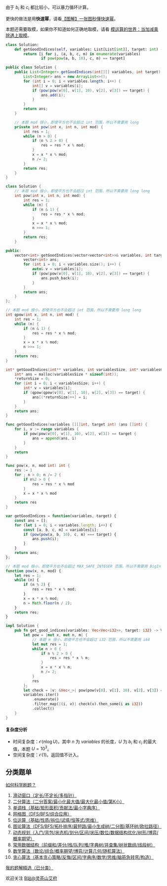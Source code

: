 由于 $b_i$ 和 $c_i$ 都比较小，可以暴力循环计算。

更快的做法是用**快速幂**，请看[【图解】一张图秒懂快速幂](https://leetcode.cn/problems/powx-n/solution/tu-jie-yi-zhang-tu-miao-dong-kuai-su-mi-ykp3i/)。

本题还需要取模，如果你不知道如何正确地取模，请看 [模运算的世界：当加减乘除遇上取模](https://leetcode.cn/circle/discuss/mDfnkW/)。

```py [sol-Python3]
class Solution:
    def getGoodIndices(self, variables: List[List[int]], target: int) -> List[int]:
        return [i for i, (a, b, c, m) in enumerate(variables)
                if pow(pow(a, b, 10), c, m) == target]
```

```java [sol-Java]
public class Solution {
    public List<Integer> getGoodIndices(int[][] variables, int target) {
        List<Integer> ans = new ArrayList<>();
        for (int i = 0; i < variables.length; i++) {
            int[] v = variables[i];
            if (pow(pow(v[0], v[1], 10), v[2], v[3]) == target) {
                ans.add(i);
            }
        }
        return ans;
    }

    // 本题 mod 很小，即使平方也不会超过 int 范围，所以不需要用 long
    private int pow(int x, int n, int mod) {
        int res = 1;
        while (n > 0) {
            if (n % 2 > 0) {
                res = res * x % mod;
            }
            x = x * x % mod;
            n /= 2;
        }
        return res;
    }
}
```

```cpp [sol-C++]
class Solution {
    // 本题 mod 很小，即使平方也不会超过 int 范围，所以不需要用 long long
    int pow(int x, int n, int mod) {
        int res = 1;
        while (n) {
            if (n & 1) {
                res = res * x % mod;
            }
            x = x * x % mod;
            n >>= 1;
        }
        return res;
    }

public:
    vector<int> getGoodIndices(vector<vector<int>>& variables, int target) {
        vector<int> ans;
        for (int i = 0; i < variables.size(); i++) {
            auto& v = variables[i];
            if (pow(pow(v[0], v[1], 10), v[2], v[3]) == target) {
                ans.push_back(i);
            }
        }
        return ans;
    }
};
```

```c [sol-C]
// 本题 mod 很小，即使平方也不会超过 int 范围，所以不需要用 long long
int qpow(int x, int n, int mod) {
    int res = 1;
    while (n) {
        if (n & 1) {
            res = res * x % mod;
        }
        x = x * x % mod;
        n >>= 1;
    }
    return res;
}

int* getGoodIndices(int** variables, int variablesSize, int* variablesColSize, int target, int* returnSize) {
    int* ans = malloc(variablesSize * sizeof(int));
    *returnSize = 0;
    for (int i = 0; i < variablesSize; i++) {
        int* v = variables[i];
        if (qpow(qpow(v[0], v[1], 10), v[2], v[3]) == target) {
            ans[(*returnSize)++] = i;
        }
    }
    return ans;
}
```

```go [sol-Go]
func getGoodIndices(variables [][]int, target int) (ans []int) {
	for i, v := range variables {
		if pow(pow(v[0], v[1], 10), v[2], v[3]) == target {
			ans = append(ans, i)
		}
	}
	return
}

func pow(x, n, mod int) int {
	res := 1
	for ; n > 0; n /= 2 {
		if n%2 > 0 {
			res = res * x % mod
		}
		x = x * x % mod
	}
	return res
}
```

```js [sol-JavaScript]
var getGoodIndices = function(variables, target) {
    const ans = [];
    for (let i = 0; i < variables.length; i++) {
        const [a, b, c, m] = variables[i];
        if (pow(pow(a, b, 10), c, m) === target) {
            ans.push(i);
        }
    }
    return ans;
};

// 本题 mod 很小，即使平方也不会超过 MAX_SAFE_INTEGER 范围，所以不需要用 BigInt
function pow(x, n, mod) {
    let res = 1;
    while (n) {
        if (n % 2) {
            res = res * x % mod;
        }
        x = x * x % mod;
        n = Math.floor(n / 2);
    }
    return res;
}
```

```rust [sol-Rust]
impl Solution {
    pub fn get_good_indices(variables: Vec<Vec<i32>>, target: i32) -> Vec<i32> {
        let pow = |mut x, mut n, m| {
            // 本题 m 很小，即使平方也不会超过 i32 范围，所以不需要用 i64
            let mut res = 1;
            while n > 0 {
                if n % 2 > 0 {
                    res = res * x % m;
                }
                x = x * x % m;
                n /= 2;
            }
            res
        };
        let check = |v: &Vec<_>| pow(pow(v[0], v[1], 10), v[2], v[3]) == target;
        variables.iter()
            .enumerate()
            .filter_map(|(i, v)| check(v).then_some(i as i32))
            .collect()
    }
}
```

#### 复杂度分析

- 时间复杂度：$\mathcal{O}(n\log U)$，其中 $n$ 为 $\textit{variables}$ 的长度，$U$ 为 $b_i$ 和 $c_i$ 的最大值，本题 $U=10^3$。
- 空间复杂度：$\mathcal{O}(1)$。返回值不计入。

## 分类题单

[如何科学刷题？](https://leetcode.cn/circle/discuss/RvFUtj/)

1. [滑动窗口（定长/不定长/多指针）](https://leetcode.cn/circle/discuss/0viNMK/)
2. [二分算法（二分答案/最小化最大值/最大化最小值/第K小）](https://leetcode.cn/circle/discuss/SqopEo/)
3. [单调栈（基础/矩形面积/贡献法/最小字典序）](https://leetcode.cn/circle/discuss/9oZFK9/)
4. [网格图（DFS/BFS/综合应用）](https://leetcode.cn/circle/discuss/YiXPXW/)
5. [位运算（基础/性质/拆位/试填/恒等式/思维）](https://leetcode.cn/circle/discuss/dHn9Vk/)
6. [图论算法（DFS/BFS/拓扑排序/最短路/最小生成树/二分图/基环树/欧拉路径）](https://leetcode.cn/circle/discuss/01LUak/)
7. [动态规划（入门/背包/状态机/划分/区间/状压/数位/数据结构优化/树形/博弈/概率期望）](https://leetcode.cn/circle/discuss/tXLS3i/)
8. [常用数据结构（前缀和/差分/栈/队列/堆/字典树/并查集/树状数组/线段树）](https://leetcode.cn/circle/discuss/mOr1u6/)
9. [数学算法（数论/组合/概率期望/博弈/计算几何/随机算法）](https://leetcode.cn/circle/discuss/IYT3ss/)
10. [贪心算法（基本贪心策略/反悔/区间/字典序/数学/思维/脑筋急转弯/构造）](https://leetcode.cn/circle/discuss/g6KTKL/)

[我的题解精选（已分类）](https://github.com/EndlessCheng/codeforces-go/blob/master/leetcode/SOLUTIONS.md)

欢迎关注 [B站@灵茶山艾府](https://space.bilibili.com/206214)
